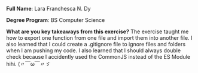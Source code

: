 **Full Name**: Lara Franchesca N. Dy

**Degree Program**: BS Computer Science

**What are you key takeaways from this exercise?**
The exercise taught me how to export one function from one file and import them into another file. I also learned that I could create a .gitignore file to ignore files and folders when I am pushing my code. I also learned that I should always double check because I accidently used the CommonJS instead of the ES Module hihi. (〃￣ω￣〃ゞ
